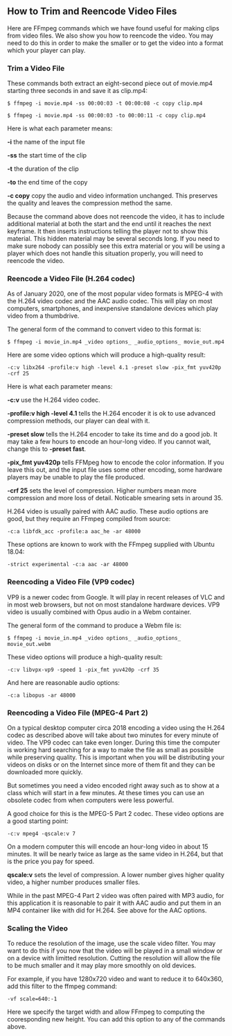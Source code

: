 ## How to Trim and Reencode Video Files

Here are FFmpeg commands which we have found useful for making clips
from video files. We also show you how to reencode the video. You may
need to do this in order to make the smaller or to get the video into
a format which your player can play.

### Trim a Video File

These commands both extract an eight-second piece out of movie.mp4 starting three
seconds in and save it as clip.mp4:

    $ ffmpeg -i movie.mp4 -ss 00:00:03 -t 00:00:08 -c copy clip.mp4

    $ ffmpeg -i movie.mp4 -ss 00:00:03 -to 00:00:11 -c copy clip.mp4

Here is what each parameter means:

**-i** the name of the input file

**-ss** the start time of the clip

**-t** the duration of the clip

**-to** the end time of the copy

**-c copy** copy the audio and video information unchanged. This preserves
      the quality and leaves the compression method the same.

Because the command above does not reencode the video, it has to include
additional material at both the start and the end until it reaches the next
keyframe. It then inserts instructions telling the player not to show this
material. This hidden material may be several seconds long. If you need to make
sure nobody can possibly see this extra material or you will be using a player
which does not handle this situation properly, you will need to reencode the
video.

### Reencode a Video File (H.264 codec)

As of January 2020, one of the most popular video formats is MPEG-4 with the
H.264 video codec and the AAC audio codec. This will play on most computers,
smartphones, and inexpensive standalone devices which play video from a thumbdrive.

The general form of the command to convert video to this format is:

    $ ffmpeg -i movie_in.mp4 _video options_ _audio_options_ movie_out.mp4 

Here are some video options which will produce a high-quality result:

    -c:v libx264 -profile:v high -level 4.1 -preset slow -pix_fmt yuv420p -crf 25

Here is what each parameter means:

**-c:v** use the H.264 video codec.

**-profile:v high -level 4.1** tells the H.264 encoder it is ok to use
advanced compression methods, our player can deal with it.

**-preset slow** tells the H.264 encoder to take its time and do a good job.
It may take a few hours to encode an hour-long video. If you cannot wait,
change this to **-preset fast**.

**-pix_fmt yuv420p** tells FFMpeg how to encode the color information.
If you leave this out, and the input file uses some other encoding,
some hardware players may be unable to play the file produced.

**-crf 25** sets the level of compression. Higher numbers mean more
compression and more loss of detail. Noticable smearing sets in around 35.

H.264 video is usually paired with AAC audio. These audio options are good,
but they require an FFmpeg compiled from source:

    -c:a libfdk_acc -profile:a aac_he -ar 48000

These options are known to work with the FFmpeg supplied with Ubuntu 18.04:

    -strict experimental -c:a aac -ar 48000

### Reencoding a Video File (VP9 codec)

VP9 is a newer codec from Google. It will play in recent releases of VLC
and in most web browsers, but not on most standalone hardware devices.
VP9 video is usually combined with Opus audio in a Webm container.

The general form of the command to produce a Webm file is:

    $ ffmpeg -i movie_in.mp4 _video options_ _audio_options_ movie_out.webm 

These video options will produce a high-quality result:

    -c:v libvpx-vp9 -speed 1 -pix_fmt yuv420p -crf 35

And here are reasonable audio options:

	-c:a libopus -ar 48000

### Reencoding a Video File (MPEG-4 Part 2)

On a typical desktop computer circa 2018 encoding a video using the H.264 codec
as described above will take about two minutes for every minute of video. The
VP9 codec can take even longer. During this time the computer is working hard
searching for a way to make the file as small as possible while preserving
quality. This is important when you will be distributing your videos on disks
or on the Internet since more of them fit and they can be downloaded more
quickly.

But sometimes you need a video encoded right away such as to show at a class
which will start in a few minutes. At these times you can use an obsolete
codec from when computers were less powerful.

A good choice for this is the MPEG-5 Part 2 codec.  These video options are a
good starting point:

	-c:v mpeg4 -qscale:v 7

On a modern computer this will encode an hour-long video in about 15 minutes.
It will be nearly twice as large as the same video in H.264, but that is the
price you pay for speed.

**qscale:v** sets the level of compression. A lower number gives higher quality
video, a higher number produces smaller files.

While in the past MPEG-4 Part 2 video was often paired with MP3 audio, for this
application it is reasonable to pair it with AAC audio and put them in an MP4
container like with did for H.264. See above for the AAC options.

### Scaling the Video

To reduce the resolution of the image, use the scale video filter. You may
want to do this if you now that the video will be played in a small window
or on a device with limitted resolution. Cutting the resolution will allow
the file to be much smaller and it may play more smoothly on old devices.

For example, if you have 1280x720 video and want to reduce it to 640x360,
add this filter to the ffmpeg command:

    -vf scale=640:-1

Here we specify the target width and allow FFmpeg to computing the
cooresponding new height. You can add this option to any of the commands above.

